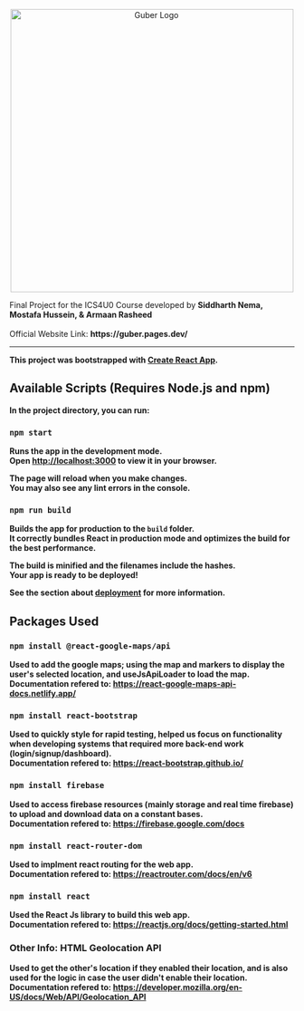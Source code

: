 <p align="center">
  <img src="https://cdn.discordapp.com/attachments/885601497134534696/930837139904663602/GuberArrowGreen_1.png" alt="Guber Logo" width="500"/>
 </p>
Final Project for the ICS4U0 Course developed by <strong>Siddharth Nema, Mostafa Hussein, & Armaan Rasheed</strong> <br/>
<br/>
Official Website Link: <strong>https://guber.pages.dev/<strong>
<hr/>

This project was bootstrapped with [Create React App](https://github.com/facebook/create-react-app).

## Available Scripts (Requires Node.js and npm)

In the project directory, you can run:

### `npm start`

Runs the app in the development mode.\
Open [http://localhost:3000](http://localhost:3000) to view it in your browser.

The page will reload when you make changes.\
You may also see any lint errors in the console.

### `npm run build`

Builds the app for production to the `build` folder.\
It correctly bundles React in production mode and optimizes the build for the best performance.

The build is minified and the filenames include the hashes.\
Your app is ready to be deployed!

See the section about [deployment](https://facebook.github.io/create-react-app/docs/deployment) for more information.

## Packages Used

### `npm install @react-google-maps/api`

Used to add the google maps; using the map and markers to display the user's selected location, and useJsApiLoader to load the map.<br/>
Documentation refered to: https://react-google-maps-api-docs.netlify.app/

### `npm install react-bootstrap`

Used to quickly style for rapid testing, helped us focus on functionality when developing systems that required more back-end work (login/signup/dashboard).<br/>
Documentation refered to: https://react-bootstrap.github.io/

### `npm install firebase`

Used to access firebase resources (mainly storage and real time firebase) to upload and download data on a constant bases.<br/>
Documentation refered to: https://firebase.google.com/docs

### `npm install react-router-dom`

Used to implment react routing for the web app.<br/>
Documentation refered to: https://reactrouter.com/docs/en/v6

### `npm install react`

Used the React Js library to build this web app. <br/>
Documentation refered to: https://reactjs.org/docs/getting-started.html

### Other Info: HTML Geolocation API

Used to get the other's location if they enabled their location, and is also used for the logic in case the user didn't enable their location.<br/>
Documentation refered to: https://developer.mozilla.org/en-US/docs/Web/API/Geolocation_API

